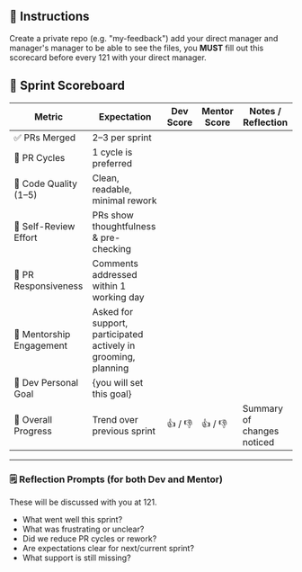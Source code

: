 ## 🧭 Instructions
Create a private repo (e.g. "my-feedback") add your direct manager and manager's manager to be able to see the files, you **MUST** fill out this scorecard before every 121 with your direct manager.

## 🧾 Sprint Scoreboard

| Metric                     | Expectation                                 | Dev Score | Mentor Score  | Notes / Reflection            |
|----------------------------|---------------------------------------------|-----------|---------------|-------------------------------|
| ✅ PRs Merged              | 2–3 per sprint                              |           |               |                               |
| 🔁 PR Cycles               | 1 cycle is preferred                        |           |               |                               |
| 🧼 Code Quality (1–5)      | Clean, readable, minimal rework             |           |               |                               |
| 🧠 Self-Review Effort      | PRs show thoughtfulness & pre-checking      |           |               |                               |
| 💬 PR Responsiveness       | Comments addressed within 1 working day     |           |               |                               |
| 🤝 Mentorship Engagement   | Asked for support, participated actively in grooming, planning  |           |               |                               |
| 🎯 Dev Personal Goal       | {you will set this goal}                    |           |               |                               |
| 🧭 Overall Progress        | Trend over previous sprint                  | 👍 / 👎     | 👍 / 👎    | Summary of changes noticed    |

---

### 🗒️ Reflection Prompts (for both Dev and Mentor)

These will be discussed with you at 121.

- What went well this sprint?
- What was frustrating or unclear?
- Did we reduce PR cycles or rework?
- Are expectations clear for next/current sprint?
- What support is still missing?

